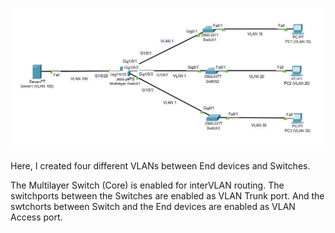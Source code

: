 
![](Network.PNG)

Here, I created four different VLANs between End devices and Switches.

The Multilayer Switch (Core) is enabled for interVLAN routing. The switchports between the Switches are enabled as VLAN Trunk port. And the swtchorts between Switch and the End devices are enabled as VLAN Access port.
